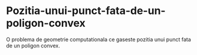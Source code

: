# Pozitia-unui-punct-fata-de-un-poligon-convex
O problema de geometrie computationala ce gaseste pozitia unui punct fata de un poligon convex.
